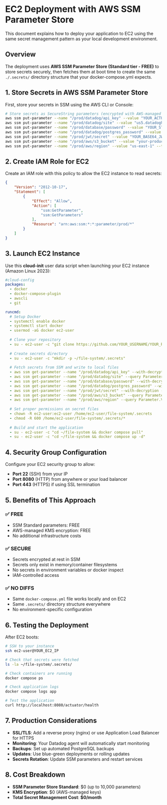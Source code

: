 # EC2 Deployment with AWS SSM Parameter Store

This document explains how to deploy your application to EC2 using the same secret management pattern as your local development environment.

## Overview

The deployment uses **AWS SSM Parameter Store (Standard tier - FREE)** to store secrets securely, then fetches them at boot time to create the same `./.secrets/` directory structure that your docker-compose.yml expects.

## 1. Store Secrets in AWS SSM Parameter Store

First, store your secrets in SSM using the AWS CLI or Console:

```bash
# Store secrets as SecureString parameters (encrypted with AWS-managed KMS key - FREE)
aws ssm put-parameter --name "/prod/datadog/api_key" --value "YOUR_ACTUAL_DD_API_KEY" --type "SecureString"
aws ssm put-parameter --name "/prod/datadog/site" --value "us5.datadoghq.com" --type "String"
aws ssm put-parameter --name "/prod/database/password" --value "YOUR_STRONG_DB_PASSWORD" --type "SecureString"
aws ssm put-parameter --name "/prod/datadog/postgres_password" --value "YOUR_DD_PG_PASSWORD" --type "SecureString"
aws ssm put-parameter --name "/prod/jwt/secret" --value "YOUR_BASE64_JWT_SECRET" --type "SecureString"
aws ssm put-parameter --name "/prod/aws/s3_bucket" --value "your-production-s3-bucket" --type "String"
aws ssm put-parameter --name "/prod/aws/region" --value "us-east-1" --type "String"
```

## 2. Create IAM Role for EC2

Create an IAM role with this policy to allow the EC2 instance to read secrets:

```json
{
    "Version": "2012-10-17",
    "Statement": [
        {
            "Effect": "Allow",
            "Action": [
                "ssm:GetParameter",
                "ssm:GetParameters"
            ],
            "Resource": "arn:aws:ssm:*:*:parameter/prod/*"
        }
    ]
}
```

## 3. Launch EC2 Instance

Use this **cloud-init** user data script when launching your EC2 instance (Amazon Linux 2023):

```yaml
#cloud-config
packages:
  - docker
  - docker-compose-plugin
  - awscli
  - git

runcmd:
  # Setup Docker
  - systemctl enable docker
  - systemctl start docker
  - usermod -aG docker ec2-user
  
  # Clone your repository
  - su - ec2-user -c "git clone https://github.com/YOUR_USERNAME/YOUR_REPO.git ~/file-system"
  
  # Create secrets directory
  - su - ec2-user -c "mkdir -p ~/file-system/.secrets"
  
  # Fetch secrets from SSM and write to local files
  - aws ssm get-parameter --name "/prod/datadog/api_key" --with-decryption --query Parameter.Value --output text > /home/ec2-user/file-system/.secrets/dd_api_key
  - aws ssm get-parameter --name "/prod/datadog/site" --query Parameter.Value --output text > /home/ec2-user/file-system/.secrets/dd_site
  - aws ssm get-parameter --name "/prod/database/password" --with-decryption --query Parameter.Value --output text > /home/ec2-user/file-system/.secrets/db_password
  - aws ssm get-parameter --name "/prod/datadog/postgres_password" --with-decryption --query Parameter.Value --output text > /home/ec2-user/file-system/.secrets/dd_pg_password
  - aws ssm get-parameter --name "/prod/jwt/secret" --with-decryption --query Parameter.Value --output text > /home/ec2-user/file-system/.secrets/jwt_secret
  - aws ssm get-parameter --name "/prod/aws/s3_bucket" --query Parameter.Value --output text > /home/ec2-user/file-system/.secrets/aws_s3_bucket
  - aws ssm get-parameter --name "/prod/aws/region" --query Parameter.Value --output text > /home/ec2-user/file-system/.secrets/aws_region
  
  # Set proper permissions on secret files
  - chown -R ec2-user:ec2-user /home/ec2-user/file-system/.secrets
  - chmod -R 600 /home/ec2-user/file-system/.secrets/*
  
  # Build and start the application
  - su - ec2-user -c "cd ~/file-system && docker compose pull"
  - su - ec2-user -c "cd ~/file-system && docker compose up -d"
```

## 4. Security Group Configuration

Configure your EC2 security group to allow:
- **Port 22** (SSH) from your IP
- **Port 8080** (HTTP) from anywhere or your load balancer
- **Port 443** (HTTPS) if using SSL termination

## 5. Benefits of This Approach

### ✅ **FREE**
- SSM Standard parameters: FREE
- AWS-managed KMS encryption: FREE
- No additional infrastructure costs

### ✅ **SECURE** 
- Secrets encrypted at rest in SSM
- Secrets only exist in memory/container filesystems
- No secrets in environment variables or docker inspect
- IAM-controlled access

### ✅ **NO DIFFS**
- Same `docker-compose.yml` file works locally and on EC2
- Same `.secrets/` directory structure everywhere
- No environment-specific configuration

## 6. Testing the Deployment

After EC2 boots:

```bash
# SSH to your instance
ssh ec2-user@YOUR_EC2_IP

# Check that secrets were fetched
ls -la ~/file-system/.secrets/

# Check containers are running
docker compose ps

# Check application logs
docker compose logs app

# Test the application
curl http://localhost:8080/actuator/health
```

## 7. Production Considerations

- **SSL/TLS**: Add a reverse proxy (nginx) or use Application Load Balancer for HTTPS
- **Monitoring**: Your Datadog agent will automatically start monitoring
- **Backups**: Set up automated PostgreSQL backups
- **Updates**: Use blue-green deployments or rolling updates
- **Secrets Rotation**: Update SSM parameters and restart services

## 8. Cost Breakdown

- **SSM Parameter Store Standard**: $0 (up to 10,000 parameters)
- **KMS Encryption**: $0 (AWS-managed keys)
- **Total Secret Management Cost**: **$0/month**
